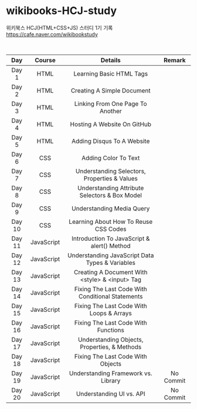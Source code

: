 # wikibooks-HCJ-study
위키북스 HCJ(HTML+CSS+JS) 스터디 1기 기록 <br/>
https://cafe.naver.com/wikibookstudy

<br/>

|Day|Course|Details|Remark|
|:----:|:---:|:---:|:---:|
|Day 1|HTML|Learning Basic HTML Tags|
|Day 2|HTML|Creating A Simple Document|
|Day 3|HTML|Linking From One Page To Another|
|Day 4|HTML|Hosting A Website On GitHub|
|Day 5|HTML|Adding Disqus To A Website|
|Day 6|CSS|Adding Color To Text|
|Day 7|CSS|Understanding Selectors, Properties & Values|
|Day 8|CSS|Understanding Attribute Selectors & Box Model|
|Day 9|CSS|Understanding Media Query|
|Day 10|CSS|Learning About How To Reuse CSS Codes|
|Day 11|JavaScript|Introduction To JavaScript & alert() Method|
|Day 12|JavaScript|Understanding JavaScript Data Types & Variables|
|Day 13|JavaScript|Creating A Document With \<style\> & \<input\> Tag|
|Day 14|JavaScript|Fixing The Last Code With Conditional Statements|
|Day 15|JavaScript|Fixing The Last Code With Loops & Arrays|
|Day 16|JavaScript|Fixing The Last Code With Functions|
|Day 17|JavaScript|Understanding Objects, Properties, & Methods|
|Day 18|JavaScript|Fixing The Last Code With Objects|
|Day 19|JavaScript|Understanding Framework vs. Library|No Commit|
|Day 20|JavaScript|Understanding UI vs. API|No Commit|
